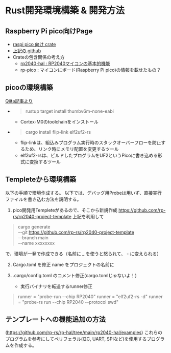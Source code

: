 # Rust開発環境構築 & 開発方法

Raspberry Pi pico向けPage
------------------------------

- [raspi pico 向け crate](https://docs.rs/crate/rp-pico/latest)
- [上記の github](https://github.com/rp-rs/rp-hal-boards/tree/main/boards/rp-pico)
- Crateの包含関係の考え方
    - [rp2040-hal : RP2040マイコンの基本的機能](https://docs.rs/rp2040-hal/latest/rp2040_hal/)
    - rp-pico : マイコンにボード(Raspberry Pi pico)の情報を載せたもの？


picoの環境構築
--------------

[Qiita記事より](https://qiita.com/ochaochaocha3/items/1969d76debd6d3b42269)

- >rustup target install thumbv6m-none-eabi
    - Cortex-M0のtoolchainをインストール
- >cargo install flip-link elf2uf2-rs
    - flip-linkは、組込みプログラム実行時のスタックオーバーフローを防止するため、リンク時にメモリ配置を変更するツール
    - elf2uf2-rsは、ビルドしたプログラムをUF2というPicoに書き込める形式に変換するツール


Templeteから環境構築
----------------------

以下の手順で環境作成する。
以下では、デバッグ用Probeは用いず、直接実行ファイルを書き込む方法を説明する。

1. pico開発用Templeteがあるので、そこから新規作成  https://github.com/rp-rs/rp2040-project-template
上記を利用して
> cargo generate \
    --git https://github.com/rp-rs/rp2040-project-template \
    --branch main \
    --name xxxxxxxx

で、環境が一発で作成できる（名前に _ を使うと怒られて、 - に変えられる）

2. Cargo.toml を修正
name をプロジェクトの名前に

1. .cargo/config.toml のコメント修正(cargo.tomlじゃないよ！)
    - 実行バイナリを転送するrunner修正
>runner = "probe-run --chip RP2040"
>runner = "elf2uf2-rs -d"
>runner = "probe-rs run --chip RP2040 --protocol swd"


テンプレートへの機能追加の方法
----------------------------

(https://github.com/rp-rs/rp-hal/tree/main/rp2040-hal/examples)
これらのプログラムを参考にしてペリフェラル(I2C, UART, SPIなど)を使用するプログラムを作成する。

